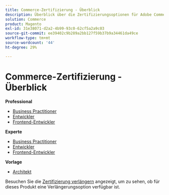 ```yaml
---
title: Commerce-Zertifizierung - Überblick
description: Überblick über die Zertifizierungsoptionen für Adobe Commerce
solution: Commerce
product: Magento
exl-id: 31e38071-d2a2-4b99-93c0-62cf5a2a9c03
source-git-commit: ee39402c9b289a2bb127f59b37b9a34461da49ce
workflow-type: tm+mt
source-wordcount: '44'
ht-degree: 29%

---
```


# Commerce-Zertifizierung - Überblick

**Professional**

* [Business Practitioner](/help/certifications/ac/ac-p-business.md) <!--AD0-E712-->
* [Entwickler](/help/certifications/ac/ac-p-developer.md) <!--AD0-E717-->
* [Frontend-Entwickler](/help/certifications/ac/ac-p-fedeveloper.md) <!--AD0-E719-->

**Experte**

* [Business Practitioner](/help/certifications/ac/ac-e-business.md) <!--AD0-E708-->
* [Entwickler](/help/certifications/ac/ac-e-developer.md) <!--AD0-E716-->
* [Frontend-Entwickler](/help/certifications/ac/ac-e-fedeveloper.md) <!--AD0-E710-->

**Vorlage**

* [Architekt](/help/certifications/ac/ac-m-architect.md) <!--AD0-E718-->

Besuchen Sie die [Zertifizierung verlängern](/help/certifications/renew.md) angezeigt, um zu sehen, ob für dieses Produkt eine Verlängerungsoption verfügbar ist.
